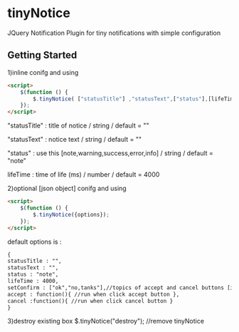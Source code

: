 # tinyNotice

JQuery Notification Plugin  for tiny notifications with simple configuration

## Getting Started

1)inline conifg and using

```html
<script>
	$(function () {
		$.tinyNotice( ["statusTitle"] ,"statusText",["status"],[lifeTime]);
	});
</script>
```

"statusTitle" : title of notice / string / default = ""

"statusText" : notice text / string / default = ""

"status" : use this [note,warning,success,error,info] / string / default = "note"

lifeTime : time of life (ms) / number / default = 4000


2)optional [json object] conifg and using
```html
<script>
	$(function () {
		$.tinyNotice({options}); 
	});
</script>
```
default options is :
```html
{
statusTitle : "",
statusText : "",
status : "note",
lifeTime : 4000,
setConfirm : ["ok","no,tanks"],//topics of accept and cancel buttons [if use /setConfirm :true/ show default buttons ]
accept : function(){ //run when click accept button },
cancel :function(){ //run when click cancel button }
}
```

3)destroy existing box
$.tinyNotice("destroy"); //remove tinyNotice
